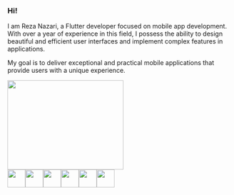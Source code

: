 
### Hi!

I am Reza Nazari, a Flutter developer focused on mobile app development. With over a year of experience in this field, I possess the ability to design beautiful and efficient user interfaces and implement complex features in applications.

My goal is to deliver exceptional and practical mobile applications that provide users with a unique experience.

<img src="https://img.freepik.com/free-vector/app-development-illustration_52683-47931.jpg?w=996&t=st=1687396750~exp=1687397350~hmac=8b5b03deb03711971de33df37300c4e941aa7a826d7dcd361c6a5473ffd1891a" width="260px" height = "200px" />

<div style="display: flex;"> 
 <img src="https://img.icons8.com/?size=512&id=7AFcZ2zirX6Y&format=png" width="40" />  
<img src="https://img.icons8.com/?size=512&id=7I3BjCqe9rjG&format=png" width="40" />  
<img src="https://img.icons8.com/?size=512&id=17836&format=png" width="40" />  
<img src="https://img.icons8.com/?size=512&id=17843&format=png" width="40" />  
<img src="https://img.icons8.com/?size=512&id=13352&format=png" width="40" />  
<img src="https://img.icons8.com/?size=512&id=102562&format=png" width="40" />  </div>
<!--
**RezaNazari051/RezaNazari051** is a ✨ _special_ ✨ repository because its `README.md` (this file) appears on your GitHub profile.

Here are some ideas to get you started:

- 🔭 I’m currently working on ...
- 🌱 I’m currently learning ...
- 👯 I’m looking to collaborate on ...
- 🤔 I’m looking for help with ...
- 💬 Ask me about ...
- 📫 How to reach me: ...
- 😄 Pronouns: ...
- ⚡ Fun fact: ...
--

> Blockquote
